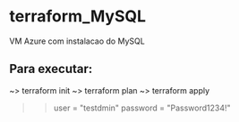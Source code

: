 # terraform_MySQL
VM Azure com instalacao do MySQL

## Para executar:

~> terraform init
~> terraform plan
~> terraform apply

>>user     = "testdmin"
>>password = "Password1234!"

